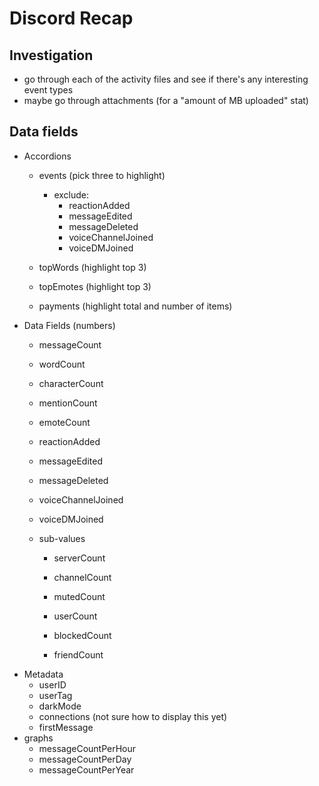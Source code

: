 # Discord Recap

## Investigation

- go through each of the activity files and see if there's any interesting event types
- maybe go through attachments (for a "amount of MB uploaded" stat)


## Data fields

- Accordions
  - events (pick three to highlight)
    - exclude:
      - reactionAdded
      - messageEdited
      - messageDeleted
      - voiceChannelJoined
      - voiceDMJoined

  - topWords (highlight top 3)
  - topEmotes (highlight top 3)
  - payments (highlight total and number of items)
- Data Fields (numbers)
  - messageCount
  - wordCount
  - characterCount

  - mentionCount
  - emoteCount
  - reactionAdded
  - messageEdited
  - messageDeleted

  - voiceChannelJoined
  - voiceDMJoined

  - sub-values
    - serverCount
    - channelCount
    - mutedCount

    - userCount
    - blockedCount
    - friendCount
- Metadata
  - userID
  - userTag
  - darkMode
  - connections (not sure how to display this yet)
  - firstMessage
- graphs
  - messageCountPerHour
  - messageCountPerDay
  - messageCountPerYear
